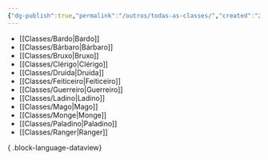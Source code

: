 ```yaml
---
{"dg-publish":true,"permalink":"/outros/todas-as-classes/","created":"2024-07-24T08:42:30.472-03:00"}
---
```



- [[Classes/Bardo\|Bardo]]
- [[Classes/Bárbaro\|Bárbaro]]
- [[Classes/Bruxo\|Bruxo]]
- [[Classes/Clérigo\|Clérigo]]
- [[Classes/Druida\|Druida]]
- [[Classes/Feiticeiro\|Feiticeiro]]
- [[Classes/Guerreiro\|Guerreiro]]
- [[Classes/Ladino\|Ladino]]
- [[Classes/Mago\|Mago]]
- [[Classes/Monge\|Monge]]
- [[Classes/Paladino\|Paladino]]
- [[Classes/Ranger\|Ranger]]

{ .block-language-dataview}